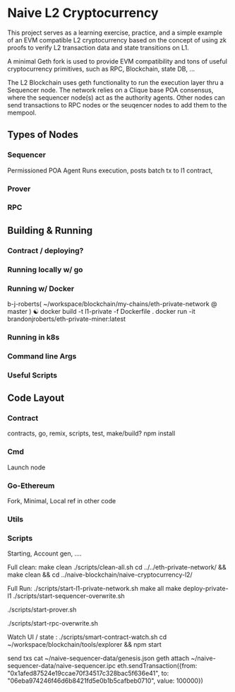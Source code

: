 # Naive L2 Cryptocurrency

This project serves as a learning exercise, practice, and a simple example of an EVM compatible L2 cryptocurrency based on the concept of using zk proofs to verify L2 transaction data and state transitions on L1.

A minimal Geth fork is used to provide EVM compatibility and tons of useful cryptocurrency primitives, such as RPC, Blockchain, state DB, ...

The L2 Blockchain uses geth functionality to run the execution layer thru a Sequencer node. The network relies on a Clique base POA consensus, where the sequencer node(s) act as the authority agents. Other nodes can send transactions to RPC nodes or the seuqencer nodes to add them to the mempool.

## Types of Nodes

### Sequencer
Permissioned
POA Agent
Runs execution, posts batch tx to l1 contract, 

### Prover

### RPC

## Building & Running

### Contract / deploying?

### Running locally w/ go

### Running w/ Docker
b-j-roberts( ~/workspace/blockchain/my-chains/eth-private-network @ master ) ☯ docker build -t l1-private -f Dockerfile .
docker run -it brandonjroberts/eth-private-miner:latest

### Running in k8s

### Command line Args

### Useful Scripts

## Code Layout

### Contract
contracts, go, remix, scripts, test, make/build?
npm install

### Cmd
Launch node

### Go-Ethereum
Fork, Minimal, Local ref in other code

### Utils

### Scripts
Starting, Account gen, ....





Full clean:
make clean
./scripts/clean-all.sh
cd ../../eth-private-network/ && make clean && cd ../naive-blockchain/naive-cryptocurrency-l2/


Full Run:
./scripts/start-l1-private-network.sh
make all
make deploy-private-l1
./scripts/start-sequencer-overwrite.sh

./scripts/start-prover.sh

./scripts/start-rpc-overwrite.sh

Watch UI / state :
./scripts/smart-contract-watch.sh
cd ~/workspace/blockchain/tools/explorer && npm start

send txs
cat ~/naive-sequencer-data/genesis.json
geth attach ~/naive-sequencer-data/naive-sequencer.ipc
eth.sendTransaction({from: "0x1afed87524e19ccae70f34517c328bac5f636e41", to: "06eba974246f46d6b8421fd5e0b1b5cafbeb0710", value: 100000})
